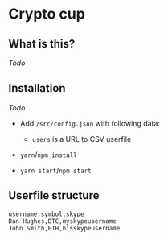 # Crypto cup

## What is this?

_Todo_

## Installation

_Todo_

- Add `/src/config.json` with following data:
	- `users` is a URL to CSV userfile

- `yarn`/`npm install`
- `yarn start`/`npm start`

## Userfile structure

```csv
username,symbol,skype
Dan Hughes,BTC,myskypeusername
John Smith,ETH,hisskypeusername
```
